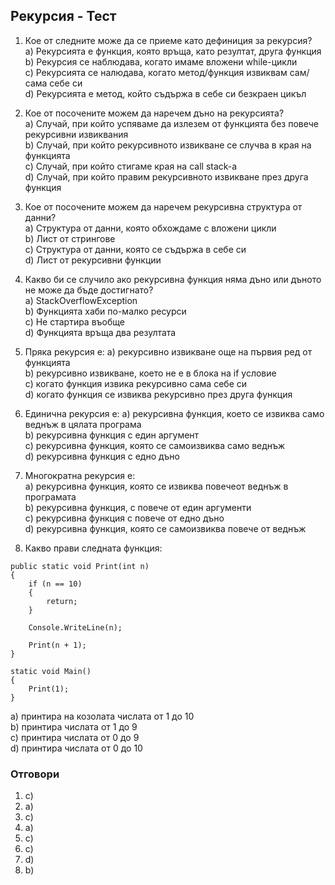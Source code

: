 ﻿## Рекурсия - Тест

1) Кое от следните може да се приеме като дефиниция за рекурсия?  
  а) Рекурсията е функция, която връща, като резултат, друга функция  
  b) Рекурсия се наблюдава, когато имаме вложени while-цикли  
  c) Рекурсията се налюдава, когато метод/функция извиквам сам/сама себе си  
  d) Рекурсията е метод, който съдържа в себе си безкраен цикъл  

2) Кое от посочените можем да наречем дъно на рекурсията?  
  a) Случай, при който успяваме да излезем от функцията без повече рекурсивни извиквания  
  b) Случай, при който рекурсивното извикване се случва в края на функцията  
  c) Случай, при който стигаме края на call stack-a  
  d) Случай, при който правим рекурсивното извикване през друга функция  

3) Кое от посочените можем да наречем рекурсивна структура от данни?  
  a) Структура от данни, която обхождаме с вложени цикли  
  b) Лист от стрингове  
  c) Структура от данни, която се съдържа в себе си  
  d) Лист от рекурсивни функции  

4) Какво би се случило ако рекурсивна функция няма дъно или дъното не може да бъде достигнато?  
  а) StackOverflowException  
  b) Функцията хаби по-малко ресурси  
  c) Не стартира въобще  
  d) Функцията връща два резултата 

5) Пряка рекурсия е:
  a) рекурсивно извикване още на първия ред от функцията  
  b) рекурсивно извикване, което не е в блока на if условие  
  c) когато функция извика рекурсивно сама себе си  
  d) когато функция се извиква рекурсивно през друга функция  
 
6) Единична рекурсия е:
 а) рекурсивна функция, което се извиква само веднъж в цялата програма  
 b) рекурсивна функция с един аргумент  
 c) рекурсивна функция, която се самоизвиква само веднъж  
 d) рекурсивна функция с едно дъно  
 
7) Многократна рекурсия е:  
 а) рекурсивна функция, която се извиква повечеот веднъж в програмата  
 b) рекурсивна функция, с повече от един аргументи  
 c) рекурсивна функция с повече от едно дъно  
 d) рекурсивна функция, която се самоизвиква повече от веднъж  

8) Какво прави следната функция:  
```
public static void Print(int n)
{
    if (n == 10)
    {
        return;
    }

    Console.WriteLine(n);

    Print(n + 1);
}

static void Main()
{
    Print(1);
}
```
  a) принтира на козолата числата от 1 до 10  
  b) принтира числата от 1 до 9  
  c) принтира числата от 0 до 9  
  d) принтира числата от 0 до 10  

### Отговори
1) c)  
2) a)  
3) c)  
4) а)  
5) c)  
6) c)  
7) d)  
8) b)
